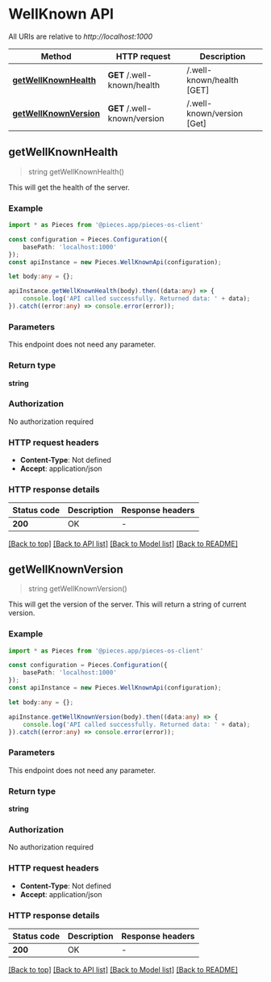 # WellKnown API

All URIs are relative to *http://localhost:1000*

Method | HTTP request | Description
------------- | ------------- | -------------
[**getWellKnownHealth**](WellKnownApi#getwellknownhealth) | **GET** /.well-known/health | /.well-known/health [GET]
[**getWellKnownVersion**](WellKnownApi#getwellknownversion) | **GET** /.well-known/version | /.well-known/version [Get]


## **getWellKnownHealth**
> string getWellKnownHealth()

This will get the health of the server.

### Example

```typescript
import * as Pieces from '@pieces.app/pieces-os-client'

const configuration = Pieces.Configuration({
    basePath: 'localhost:1000'
});
const apiInstance = new Pieces.WellKnownApi(configuration);

let body:any = {};

apiInstance.getWellKnownHealth(body).then((data:any) => {
    console.log('API called successfully. Returned data: ' + data);
}).catch((error:any) => console.error(error));
```


### Parameters
This endpoint does not need any parameter.


### Return type

**string**

### Authorization

No authorization required

### HTTP request headers

- **Content-Type**: Not defined
- **Accept**: application/json


### HTTP response details
| Status code | Description | Response headers |
|-------------|-------------|------------------|
**200** | OK |  -  |

[[Back to top]](#) [[Back to API list]](README#documentation-for-api-endpoints) [[Back to Model list]](README#documentation-for-models) [[Back to README]](README)

## **getWellKnownVersion**
> string getWellKnownVersion()

This will get the version of the server. This will return a string of current version.

### Example

```typescript
import * as Pieces from '@pieces.app/pieces-os-client'

const configuration = Pieces.Configuration({
    basePath: 'localhost:1000'
});
const apiInstance = new Pieces.WellKnownApi(configuration);

let body:any = {};

apiInstance.getWellKnownVersion(body).then((data:any) => {
    console.log('API called successfully. Returned data: ' + data);
}).catch((error:any) => console.error(error));
```


### Parameters
This endpoint does not need any parameter.


### Return type

**string**

### Authorization

No authorization required

### HTTP request headers

- **Content-Type**: Not defined
- **Accept**: application/json


### HTTP response details
| Status code | Description | Response headers |
|-------------|-------------|------------------|
**200** | OK |  -  |

[[Back to top]](#) [[Back to API list]](README#documentation-for-api-endpoints) [[Back to Model list]](README#documentation-for-models) [[Back to README]](README)


